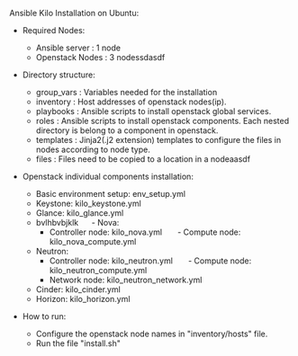 Ansible Kilo Installation on Ubuntu:

- Required Nodes:
    - Ansible server  : 1 node
    - Openstack Nodes : 3 nodessdasdf
    
- Directory structure:
    - group_vars  : Variables needed for the installation
    - inventory   : Host addresses of openstack nodes(ip).
    - playbooks   : Ansible scripts to install openstack global services.
    - roles       : Ansible scripts to install openstack components. Each nested directory is belong to a component in openstack.
    - templates   : Jinja2(.j2 extension) templates to configure the files in nodes according to node type.
    - files       : Files need to be copied to a location in a nodeaasdf
    
 - Openstack individual components installation:
      - Basic environment setup: env_setup.yml
      - Keystone: kilo_keystone.yml
      - Glance: kilo_glance.yml
      - bvlhbvbjklk
      - Nova:
        - Controller node: kilo_nova.yml
        - Compute node: kilo_nova_compute.yml
      - Neutron:
        - Controller node: kilo_neutron.yml
        - Compute node: kilo_neutron_compute.yml
        - Network node: kilo_neutron_network.yml
      - Cinder: kilo_cinder.yml
      - Horizon: kilo_horizon.yml
         
 - How to run:
      - Configure the openstack node names in "inventory/hosts" file.
      - Run the file "install.sh"
      


